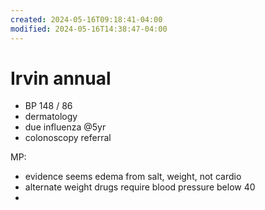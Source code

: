 ```yaml
---
created: 2024-05-16T09:18:41-04:00
modified: 2024-05-16T14:38:47-04:00
---
```


# Irvin annual

- BP 148 / 86
- dermatology 
- due influenza @5yr
- colonoscopy referral

MP: 
- evidence seems edema from salt, weight, not cardio
- alternate weight drugs require blood pressure below 40
-
